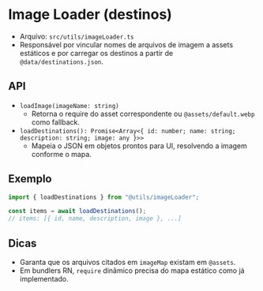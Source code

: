 # Image Loader (destinos)

- Arquivo: `src/utils/imageLoader.ts`
- Responsável por vincular nomes de arquivos de imagem a assets estáticos e por carregar os destinos a partir de `@data/destinations.json`.

## API

- `loadImage(imageName: string)`
  - Retorna o require do asset correspondente ou `@assets/default.webp` como fallback.
- `loadDestinations(): Promise<Array<{ id: number; name: string; description: string; image: any }>>`
  - Mapeia o JSON em objetos prontos para UI, resolvendo a imagem conforme o mapa.

## Exemplo

```ts
import { loadDestinations } from "@utils/imageLoader";

const items = await loadDestinations();
// items: [{ id, name, description, image }, ...]
```

## Dicas

- Garanta que os arquivos citados em `imageMap` existam em `@assets`.
- Em bundlers RN, `require` dinâmico precisa do mapa estático como já implementado.
